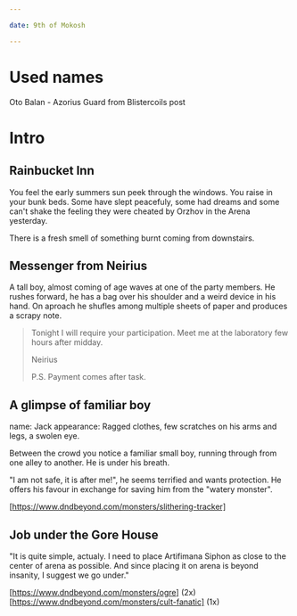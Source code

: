 ```yaml
---

date: 9th of Mokosh

---
```


# Used names

Oto Balan - Azorius Guard from Blistercoils post

# Intro
## Rainbucket Inn

You feel the early summers sun peek through the windows. You raise in your
bunk beds. Some have slept peacefuly, some had dreams and some can't shake
the feeling they were cheated by Orzhov in the Arena yesterday.

There is a fresh smell of something burnt coming from downstairs.


## Messenger from Neirius

A tall boy, almost coming of age waves at one of the party members.
He rushes forward, he has a bag over his shoulder and a weird device
in his hand. On aproach he shufles among multiple sheets of paper
and produces a scrapy note.

> Tonight I will require your participation. Meet me at the laboratory few
> hours after midday.
>
> Neirius
>
> P.S. Payment comes after task.

## A glimpse of familiar boy

name: Jack
appearance: Ragged clothes, few scratches on his arms and legs, a swolen eye.

Between the crowd you notice a familiar small boy, running through from one
alley to another. He is under his breath.

"I am not safe, it is after me!", he seems terrified and wants protection.  He
offers his favour in exchange for saving him from the "watery monster".

[https://www.dndbeyond.com/monsters/slithering-tracker]


## Job under the Gore House

"It is quite simple, actualy. I need to place Artifimana Siphon as close to the
center of arena as possible. And since placing it on arena is beyond insanity,
I suggest we go under."

[https://www.dndbeyond.com/monsters/ogre] (2x)
[https://www.dndbeyond.com/monsters/cult-fanatic] (1x)

